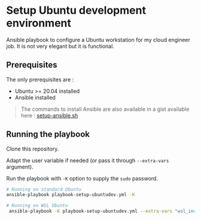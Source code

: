 # Setup Ubuntu development environment

Ansible playbook to configure a Ubuntu workstation for my cloud engineer job. It is not very elegant but it is functional.

## Prerequisites

The only prerequisites are : 

- Ubuntu >= 20.04 installed
- Ansible installed

> The commands to install Ansible are also available in a gist available here : [setup-ansible.sh](https://gist.github.com/pondichys/b4b7c1e17d22ae2d6f2d1c91611707f8)

## Running the playbook

Clone this repository.

Adapt the user variable if needed (or pass it through `--extra-vars` argument).

Run the playbook with `-K` option to supply the `sudo` password.

```bash
# Running on standard Ubuntu
ansible-playbook playbook-setup-ubuntudev.yml -K

# Running on WSL Ubuntu
 ansible-playbook -K playbook-setup-ubuntudev.yml --extra-vars "wsl_install=yes"
```

